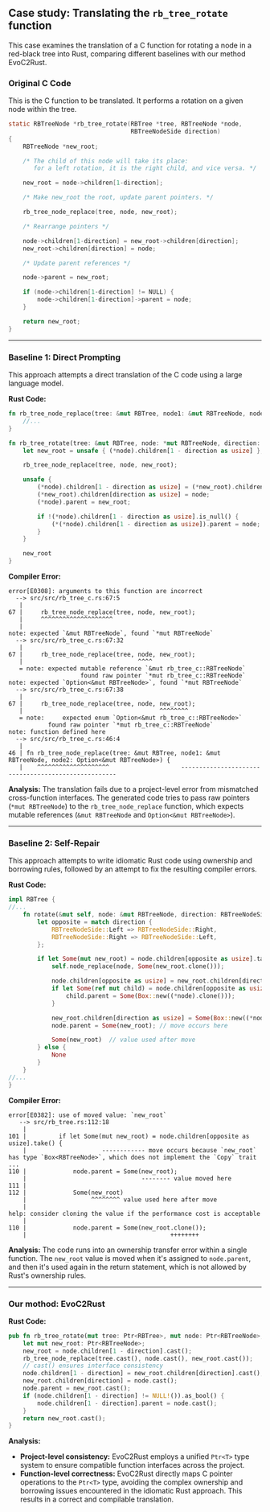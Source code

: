 ## Case study: Translating the `rb_tree_rotate` function

This case examines the translation of a C function for rotating a node in a red-black tree into Rust, comparing different baselines with our method EvoC2Rust.

### Original C Code

This is the C function to be translated. It performs a rotation on a given node within the tree.

```c
static RBTreeNode *rb_tree_rotate(RBTree *tree, RBTreeNode *node,
                                  RBTreeNodeSide direction)
{
    RBTreeNode *new_root;

    /* The child of this node will take its place:
       for a left rotation, it is the right child, and vice versa. */

    new_root = node->children[1-direction];

    /* Make new_root the root, update parent pointers. */

    rb_tree_node_replace(tree, node, new_root);

    /* Rearrange pointers */

    node->children[1-direction] = new_root->children[direction];
    new_root->children[direction] = node;

    /* Update parent references */

    node->parent = new_root;

    if (node->children[1-direction] != NULL) {
        node->children[1-direction]->parent = node;
    }

    return new_root;
}
```

---

### Baseline 1: Direct Prompting

This approach attempts a direct translation of the C code using a large language model.

**Rust Code:**
```rust
fn rb_tree_node_replace(tree: &mut RBTree, node1: &mut RBTreeNode, node2: Option<&mut RBTreeNode>) {
    //...
}

fn rb_tree_rotate(tree: &mut RBTree, node: *mut RBTreeNode, direction: RBTreeNodeSide) -> *mut RBTreeNode {
    let new_root = unsafe { (*node).children[1 - direction as usize] };

    rb_tree_node_replace(tree, node, new_root);

    unsafe {
        (*node).children[1 - direction as usize] = (*new_root).children[direction as usize];
        (*new_root).children[direction as usize] = node;
        (*node).parent = new_root;

        if !(*node).children[1 - direction as usize].is_null() {
            (*(*node).children[1 - direction as usize]).parent = node;
        }
    }

    new_root
}
```

**Compiler Error:**
```
error[E0308]: arguments to this function are incorrect
  --> src/src/rb_tree_c.rs:67:5
   |
67 |     rb_tree_node_replace(tree, node, new_root);
   |     ^^^^^^^^^^^^^^^^^^^^
   |
note: expected `&mut RBTreeNode`, found `*mut RBTreeNode`
  --> src/src/rb_tree_c.rs:67:32
   |
67 |     rb_tree_node_replace(tree, node, new_root);
   |                                ^^^^
   = note: expected mutable reference `&mut rb_tree_c::RBTreeNode`
                    found raw pointer `*mut rb_tree_c::RBTreeNode`
note: expected `Option<&mut RBTreeNode>`, found `*mut RBTreeNode`
  --> src/src/rb_tree_c.rs:67:38
   |
67 |     rb_tree_node_replace(tree, node, new_root);
   |                                      ^^^^^^^^
   = note:     expected enum `Option<&mut rb_tree_c::RBTreeNode>`
           found raw pointer `*mut rb_tree_c::RBTreeNode`
note: function defined here
  --> src/src/rb_tree_c.rs:46:4
   |
46 | fn rb_tree_node_replace(tree: &mut RBTree, node1: &mut RBTreeNode, node2: Option<&mut RBTreeNode>) {
   |    ^^^^^^^^^^^^^^^^^^^^                    ----------------------  ------------------------------
```

**Analysis:**
The translation fails due to a project-level error from mismatched cross-function interfaces. The generated code tries to pass raw pointers (`*mut RBTreeNode`) to the `rb_tree_node_replace` function, which expects mutable references (`&mut RBTreeNode` and `Option<&mut RBTreeNode>`).

---

### Baseline 2: Self-Repair

This approach attempts to write idiomatic Rust code using ownership and borrowing rules, followed by an attempt to fix the resulting compiler errors.

**Rust Code:**
```rust
impl RBTree {
//...
    fn rotate(&mut self, node: &mut RBTreeNode, direction: RBTreeNodeSide) -> Option<Box<RBTreeNode>> {
        let opposite = match direction {
            RBTreeNodeSide::Left => RBTreeNodeSide::Right,
            RBTreeNodeSide::Right => RBTreeNodeSide::Left,
        };

        if let Some(mut new_root) = node.children[opposite as usize].take() {
            self.node_replace(node, Some(new_root.clone()));

            node.children[opposite as usize] = new_root.children[direction as usize].take();
            if let Some(ref mut child) = node.children[opposite as usize] {
                child.parent = Some(Box::new((*node).clone()));
            }

            new_root.children[direction as usize] = Some(Box::new((*node).clone()));
            node.parent = Some(new_root); // move occurs here

            Some(new_root)  // value used after move
        } else {
            None
        }
    }
//...
}
```

**Compiler Error:**
```
error[E0382]: use of moved value: `new_root`
   --> src/rb_tree.rs:112:18
    |
101 |         if let Some(mut new_root) = node.children[opposite as usize].take() {
    |                     ------------ move occurs because `new_root` has type `Box<RBTreeNode>`, which does not implement the `Copy` trait
...
110 |             node.parent = Some(new_root);
    |                                -------- value moved here
111 |
112 |             Some(new_root)
    |                  ^^^^^^^^ value used here after move
    |
help: consider cloning the value if the performance cost is acceptable
    |
110 |             node.parent = Some(new_root.clone());
    |                                        ++++++++
```

**Analysis:**
The code runs into an ownership transfer error within a single function. The `new_root` value is moved when it's assigned to `node.parent`, and then it's used again in the return statement, which is not allowed by Rust's ownership rules.

---

### Our mothod: EvoC2Rust

**Rust Code:**
```rust
pub fn rb_tree_rotate(mut tree: Ptr<RBTree>, mut node: Ptr<RBTreeNode>, mut direction: RBTreeNodeSide) -> Ptr<RBTreeNode> {
    let mut new_root: Ptr<RBTreeNode>;
    new_root = node.children[1 - direction].cast();
    rb_tree_node_replace(tree.cast(), node.cast(), new_root.cast());
    // cast() ensures interface consistency
    node.children[1 - direction] = new_root.children[direction].cast();
    new_root.children[direction] = node.cast();
    node.parent = new_root.cast();
    if (node.children[1 - direction] != NULL!()).as_bool() {
        node.children[1 - direction].parent = node.cast();
    }
    return new_root.cast();
}
```

**Analysis:**
- **Project-level consistency:** EvoC2Rust employs a unified `Ptr<T>` type system to ensure compatible function interfaces across the project.
- **Function-level correctness:** EvoC2Rust directly maps C pointer operations to the `Ptr<T>` type, avoiding the complex ownership and borrowing issues encountered in the idiomatic Rust approach. This results in a correct and compilable translation.